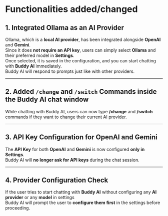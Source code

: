 # Functionalities added/changed

## 1. Integrated Ollama as an AI Provider

Ollama, which is a **local AI provider**, has been integrated alongside **OpenAI** and **Gemini**.  
Since it does **not require an API key**, users can simply select **Ollama** and their preferred model in **Settings**.  
Once selected, it is saved in the configuration, and you can start chatting with **Buddy AI** immediately.  
Buddy AI will respond to prompts just like with other providers.

---

## 2. Added `/change` and `/switch` Commands inside the Buddy AI chat window

While chatting with Buddy AI, users can now type **/change** and **/switch** commands if they want to change their current AI provider.

---

## 3. API Key Configuration for OpenAI and Gemini

The **API Key** for both **OpenAI** and **Gemini** is now configured **only in Settings**.  
Buddy AI will **no longer ask for API keys** during the chat session.

---

## 4. Provider Configuration Check

If the user tries to start chatting with **Buddy AI** without configuring any **AI provider** or any **model** in settings  
Buddy AI will prompt the user to **configure them first** in the settings before proceeding.
